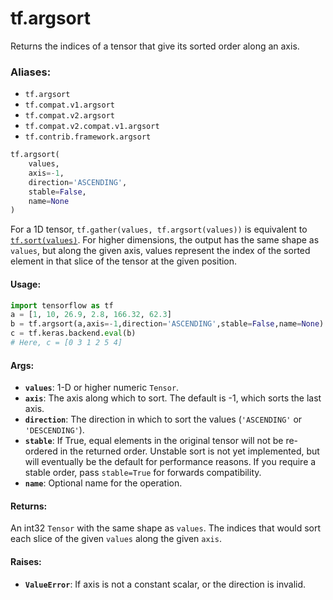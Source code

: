 <div itemscope itemtype="http://developers.google.com/ReferenceObject">
<meta itemprop="name" content="tf.argsort" />
<meta itemprop="path" content="Stable" />
</div>

# tf.argsort

Returns the indices of a tensor that give its sorted order along an axis.

### Aliases:

* `tf.argsort`
* `tf.compat.v1.argsort`
* `tf.compat.v2.argsort`
* `tf.compat.v2.compat.v1.argsort`
* `tf.contrib.framework.argsort`

``` python
tf.argsort(
    values,
    axis=-1,
    direction='ASCENDING',
    stable=False,
    name=None
)
```

<!-- Placeholder for "Used in" -->

For a 1D tensor, `tf.gather(values, tf.argsort(values))` is equivalent to
<a href="../tf/sort.md"><code>tf.sort(values)</code></a>. For higher dimensions, the output has the same shape as
`values`, but along the given axis, values represent the index of the sorted
element in that slice of the tensor at the given position.

#### Usage:



```python
import tensorflow as tf
a = [1, 10, 26.9, 2.8, 166.32, 62.3]
b = tf.argsort(a,axis=-1,direction='ASCENDING',stable=False,name=None)
c = tf.keras.backend.eval(b)
# Here, c = [0 3 1 2 5 4]
```

#### Args:


* <b>`values`</b>: 1-D or higher numeric `Tensor`.
* <b>`axis`</b>: The axis along which to sort. The default is -1, which sorts the last
  axis.
* <b>`direction`</b>: The direction in which to sort the values (`'ASCENDING'` or
  `'DESCENDING'`).
* <b>`stable`</b>: If True, equal elements in the original tensor will not be
  re-ordered in the returned order. Unstable sort is not yet implemented,
  but will eventually be the default for performance reasons. If you require
  a stable order, pass `stable=True` for forwards compatibility.
* <b>`name`</b>: Optional name for the operation.


#### Returns:

An int32 `Tensor` with the same shape as `values`. The indices that would
    sort each slice of the given `values` along the given `axis`.



#### Raises:


* <b>`ValueError`</b>: If axis is not a constant scalar, or the direction is invalid.